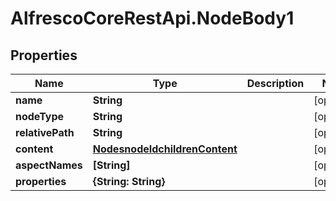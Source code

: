 # AlfrescoCoreRestApi.NodeBody1

## Properties
Name | Type | Description | Notes
------------ | ------------- | ------------- | -------------
**name** | **String** |  | [optional] 
**nodeType** | **String** |  | [optional] 
**relativePath** | **String** |  | [optional] 
**content** | [**NodesnodeIdchildrenContent**](NodesnodeIdchildrenContent.md) |  | [optional] 
**aspectNames** | **[String]** |  | [optional] 
**properties** | **{String: String}** |  | [optional] 


